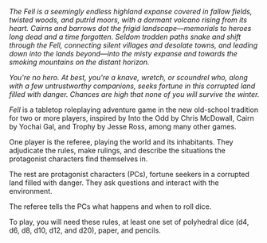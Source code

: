 *The Fell is a seemingly endless highland expanse covered in fallow fields, twisted woods, and putrid moors, with a dormant volcano rising from its heart. Cairns and barrows dot the frigid landscape—memorials to heroes long dead and a time forgotten. Seldom trodden paths snake and shift through the Fell, connecting silent villages and desolate towns, and leading down into the lands beyond—into the misty expanse and towards the smoking mountains on the distant horizon.*

*You're no hero. At best, you're a knave, wretch, or scoundrel who, along with a few untrustworthy companions, seeks fortune in this corrupted land filled with danger. Chances are high that none of you will survive the winter.*

*Fell* is a tabletop roleplaying adventure game in the new old-school tradition for two or more players, inspired by Into the Odd by Chris McDowall, Cairn by Yochai Gal, and Trophy by Jesse Ross, among many other games.

One player is the referee, playing the world and its inhabitants. They adjudicate the rules, make rulings, and describe the situations the protagonist characters find themselves in.

The rest are protagonist characters (PCs), fortune seekers in a corrupted land filled with danger. They ask questions and interact with the environment.

The referee tells the PCs what happens and when to roll dice.

To play, you will need these rules, at least one set of polyhedral dice (d4, d6, d8, d10, d12, and d20), paper, and pencils.